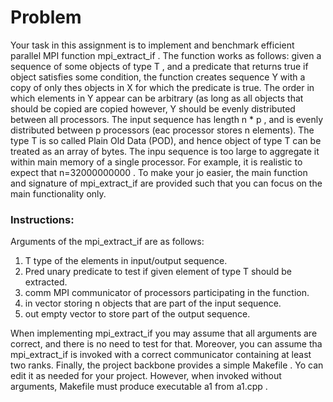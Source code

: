 # Problem

Your task in this assignment is to implement and benchmark efficient parallel MPI function mpi_extract_if . The function works as follows: given a sequence of some objects of type T , and a predicate that returns true if object satisfies some condition, the function creates sequence Y with a copy of only thes objects in X for which the predicate is true. The order in which elements in Y appear can be arbitrary (as long as all objects that should be copied are copied however, Y should be evenly distributed between all processors. The input sequence has length n * p , and is evenly distributed between p processors (eac processor stores n elements). The type T is so called Plain Old Data (POD), and hence object of type T can be treated as an array of bytes. The inpu sequence is too large to aggregate it within main memory of a single processor. For example, it is realistic to expect that n=32000000000 . To make your jo easier, the main function and signature of mpi_extract_if are provided such that you can focus on the main functionality only.


### Instructions:

Arguments of the mpi_extract_if are as follows:

1. T type of the elements in input/output sequence.
2. Pred unary predicate to test if given element of type T should be extracted. 
3. comm MPI communicator of processors participating in the function.
4. in vector storing n objects that are part of the input sequence.
5. out empty vector to store part of the output sequence.

When implementing mpi_extract_if you may assume that all arguments are correct, and there is no need to test for that. Moreover, you can assume tha mpi_extract_if is invoked with a correct communicator containing at least two ranks. Finally, the project backbone provides a simple Makefile . Yo can edit it as needed for your project. However, when invoked without arguments, Makefile must produce executable a1 from a1.cpp . 
